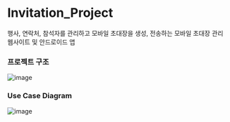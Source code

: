 # Invitation_Project
행사, 연락처, 참석자를 관리하고 모바일 초대장을 생성, 전송하는 모바일 초대장 관리 웹사이트 및 안드로이드 앱


### 프로젝트 구조
![image](https://github.com/COHO-STUDY/Invitation/assets/75112062/bd6ebe4f-a929-4c8f-a132-8ee3fdc07856)


### Use Case Diagram
![image](https://github.com/COHO-STUDY/Invitation/assets/75112062/b2b32c00-3cc9-4bf7-969d-0ad2fdbcc66b)
